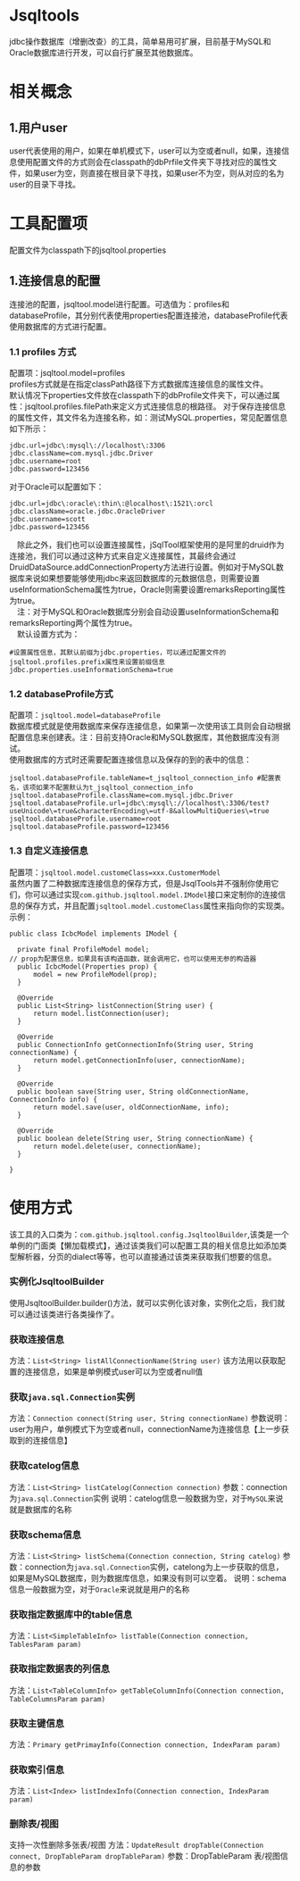 # Jsqltools
jdbc操作数据库（增删改查）的工具，简单易用可扩展，目前基于MySQL和Oracle数据库进行开发，可以自行扩展至其他数据库。

# 相关概念

## 1.用户user
  user代表使用的用户，如果在单机模式下，user可以为空或者null，如果，连接信息使用配置文件的方式则会在classpath的dbPrfile文件夹下寻找对应的属性文件，如果user为空，则直接在根目录下寻找，如果user不为空，则从对应的名为user的目录下寻找。

# 工具配置项
   配置文件为classpath下的jsqltool.properties
  
##  1.连接信息的配置
   连接池的配置，jsqltool.model进行配置。可选值为：profiles和databaseProfile，其分别代表使用properties配置连接池，databaseProfile代表使用数据库的方式进行配置。

### 1.1 profiles 方式 
   配置项：jsqltool.model=profiles  
   profiles方式就是在指定classPath路径下方式数据库连接信息的属性文件。  
   默认情况下properties文件放在classpath下的dbProfile文件夹下，可以通过属性：jsqltool.profiles.filePath来定义方式连接信息的根路径。
   对于保存连接信息的属性文件，其文件名为连接名称，如：测试MySQL.properties，常见配置信息如下所示：
  
 ``` 
jdbc.url=jdbc\:mysql\://localhost\:3306
jdbc.className=com.mysql.jdbc.Driver
jdbc.username=root
jdbc.password=123456
  ```
  对于Oracle可以配置如下：
  
```
jdbc.url=jdbc\:oracle\:thin\:@localhost\:1521\:orcl
jdbc.className=oracle.jdbc.OracleDriver
jdbc.username=scott
jdbc.password=123456
```
&emsp;除此之外，我们也可以设置连接属性，jSqlTool框架使用的是阿里的druid作为连接池，我们可以通过这种方式来自定义连接属性，其最终会通过DruidDataSource.addConnectionProperty方法进行设置。例如对于MySQL数据库来说如果想要能够使用jdbc来返回数据库的元数据信息，则需要设置useInformationSchema属性为true，Oracle则需要设置remarksReporting属性为true。  
&emsp;注：对于MySQL和Oracle数据库分别会自动设置useInformationSchema和remarksReporting两个属性为true。  
&emsp;默认设置方式为：
  
  ```
 #设置属性信息，其默认前缀为jdbc.properties，可以通过配置文件的jsqltool.profiles.prefix属性来设置前缀信息
jdbc.properties.useInformationSchema=true
```
  
  

### 1.2 databaseProfile方式
  配置项：`jsqltool.model=databaseProfile`  
  数据库模式就是使用数据库来保存连接信息，如果第一次使用该工具则会自动根据配置信息来创建表。注：目前支持Oracle和MySQL数据库，其他数据库没有测试。  
  使用数据库的方式时还需要配置连接信息以及保存的到的表中的信息：
  
  ```
jsqltool.databaseProfile.tableName=t_jsqltool_connection_info #配置表名，该项如果不配置默认为t_jsqltool_connection_info
jsqltool.databaseProfile.className=com.mysql.jdbc.Driver
jsqltool.databaseProfile.url=jdbc\:mysql\://localhost\:3306/test?useUnicode\=true&characterEncoding\=utf-8&allowMultiQueries\=true
jsqltool.databaseProfile.username=root
jsqltool.databaseProfile.password=123456
```
  
  

### 1.3 自定义连接信息
  配置项：`jsqltool.model.customeClass=xxx.CustomerModel`  
  虽然内置了二种数据库连接信息的保存方式，但是JsqlTools并不强制你使用它们，你可以通过实现`com.github.jsqltool.model.IModel`接口来定制你的连接信息的保存方式，并且配置`jsqltool.model.customeClass`属性来指向你的实现类。示例：
  
  ```
public class IcbcModel implements IModel {

	private final ProfileModel model;
  // prop为配置信息，如果具有该构造函数，就会调用它，也可以使用无参的构造器
	public IcbcModel(Properties prop) {
		model = new ProfileModel(prop);
	}

	@Override
	public List<String> listConnection(String user) {
		return model.listConnection(user);
	}

	@Override
	public ConnectionInfo getConnectionInfo(String user, String connectionName) {
		return model.getConnectionInfo(user, connectionName);
	}

	@Override
	public boolean save(String user, String oldConnectionName, ConnectionInfo info) {
		return model.save(user, oldConnectionName, info);
	}

	@Override
	public boolean delete(String user, String connectionName) {
		return model.delete(user, connectionName);
	}

}
```



# 使用方式
  该工具的入口类为：`com.github.jsqltool.config.JsqltoolBuilder`,该类是一个单例的门面类【懒加载模式】，通过该类我们可以配置工具的相关信息比如添加类型解析器，分页的dialect等等，也可以直接通过该类来获取我们想要的信息。
### 实例化JsqltoolBuilder  
  使用JsqltoolBuilder.builder()方法，就可以实例化该对象，实例化之后，我们就可以通过该类进行各类操作了。
  
### 获取连接信息
  方法：`List<String> listAllConnectionName(String user)`
  该方法用以获取配置的连接信息，如果是单例模式user可以为空或者null值

### 获取`java.sql.Connection`实例
  方法：`Connection connect(String user, String connectionName)`
  参数说明：user为用户，单例模式下为空或者null，connectionName为连接信息【上一步获取到的连接信息】

### 获取catelog信息
  方法：`List<String> listCatelog(Connection connection)`
  参数：connection为`java.sql.Connection`实例
  说明：catelog信息一般数据为空，对于`MySQL`来说就是数据库的名称

### 获取schema信息
  方法：`List<String> listSchema(Connection connection, String catelog)`
  参数：connection为`java.sql.Connection`实例，catelong为上一步获取的信息，如果是MySQL数据库，则为数据库信息，如果没有则可以空着。
  说明：schema信息一般数据为空，对于`Oracle`来说就是用户的名称

### 获取指定数据库中的table信息
  方法：`List<SimpleTableInfo> listTable(Connection connection, TablesParam param)`

### 获取指定数据表的列信息
  方法：`List<TableColumnInfo> getTableColumnInfo(Connection connection, TableColumnsParam param)`    
    
### 获取主键信息
  方法：`Primary getPrimayInfo(Connection connection, IndexParam param)`


### 获取索引信息  
   方法：`List<Index> listIndexInfo(Connection connection, IndexParam param)`
   
 ### 删除表/视图
   支持一次性删除多张表/视图
   方法：`UpdateResult dropTable(Connection connect, DropTableParam dropTableParam)`
   参数：DropTableParam 表/视图信息的参数
   
 

  